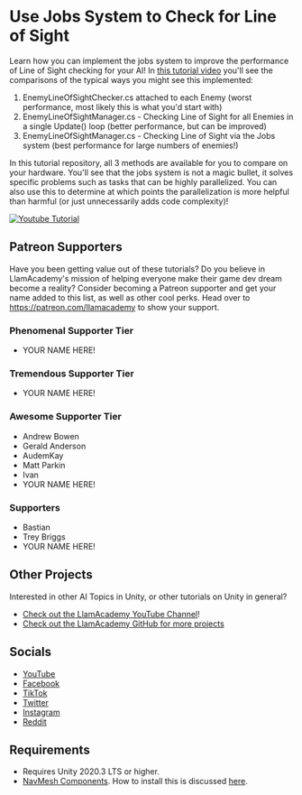 # Use Jobs System to Check for Line of Sight

Learn how you can implement the jobs system to improve the performance of Line of Sight checking for your AI! 
In [this tutorial video](https://youtu.be/dHLNqbKrJdg) you'll see the comparisons of the typical ways you might see this implemented:
1. EnemyLineOfSightChecker.cs attached to each Enemy (worst performance, most likely this is what you'd start with)
2. EnemyLineOfSightManager.cs - Checking Line of Sight for all Enemies in a single Update() loop (better performance, but can be improved)
3. EnemyLineOfSightManager.cs - Checking Line of Sight via the Jobs system (best performance for large numbers of enemies!)

In this tutorial repository, all 3 methods are available for you to compare on your hardware.
You'll see that the jobs system is not a magic bullet, it solves specific problems such as tasks that can be highly parallelized. You can also use this to determine at which points the parallelization is more helpful than harmful (or just unnecessarily adds code complexity)!

[![Youtube Tutorial](./Video%20Screenshot.png)](https://youtu.be/dHLNqbKrJdg)

## Patreon Supporters
Have you been getting value out of these tutorials? Do you believe in LlamAcademy's mission of helping everyone make their game dev dream become a reality? Consider becoming a Patreon supporter and get your name added to this list, as well as other cool perks.
Head over to https://patreon.com/llamacademy to show your support.

### Phenomenal Supporter Tier
* YOUR NAME HERE!

### Tremendous Supporter Tier
* YOUR NAME HERE!

### Awesome Supporter Tier
* Andrew Bowen
* Gerald Anderson
* AudemKay
* Matt Parkin
* Ivan
* YOUR NAME HERE!

### Supporters
* Bastian
* Trey Briggs
* YOUR NAME HERE!

## Other Projects
Interested in other AI Topics in Unity, or other tutorials on Unity in general? 

* [Check out the LlamAcademy YouTube Channel](https://youtube.com/c/LlamAcademy)!
* [Check out the LlamAcademy GitHub for more projects](https://github.com/llamacademy)

## Socials
* [YouTube](https://youtube.com/c/LlamAcademy)
* [Facebook](https://facebook.com/LlamAcademyOfficial)
* [TikTok](https://www.tiktok.com/@llamacademy)
* [Twitter](https://twitter.com/TheLlamAcademy)
* [Instagram](https://www.instagram.com/llamacademy/)
* [Reddit](https://www.reddit.com/user/LlamAcademyOfficial)

## Requirements
* Requires Unity 2020.3 LTS or higher.
* [NavMesh Components](https://docs.unity3d.com/Manual/NavMesh-BuildingComponents.html). How to install this is discussed [here](https://youtu.be/aHFSDcEQuzQ).